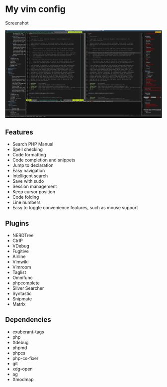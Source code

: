 # My vim config

Screenshot

![screenshot](/vim.png)

## Features

* Search PHP Manual
* Spell checking
* Code formatting
* Code completion and snippets
* Jump to declaration
* Easy navigation
* Intelligent search
* Save with sudo
* Session management
* Keep cursor position
* Code folding
* Line numbers
* Easy to toggle convenience features, such as mouse support

## Plugins

* NERDTree
* CtrlP
* VDebug
* Fugitive
* Airline
* Vimwiki
* Vimroom
* Taglist
* Omnifunc
* phpcomplete
* Silver Searcher
* Syntastic
* Snipmate
* Matrix

## Dependencies

* exuberant-tags
* php
* Xdebug
* phpmd
* phpcs
* php-cs-fixer
* git
* xdg-open
* ag
* Xmodmap

